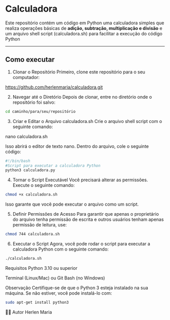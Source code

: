 # Calculadora

Este repositório contém um código em Python uma calculadora simples que realiza operações básicas de **adição, subtração, multiplicação e divisão** e um arquivo shell script (calculadora.sh) para facilitar a execução do código Python

---

## Como executar


1. Clonar o Repositório
Primeiro, clone este repositório para o seu computador:

https://github.com/herlenmaria/calculadora.git

2. Navegar até o Diretório 
Depois de clonar, entre no diretório onde o repositório foi salvo:

```bash
cd caminho/para/seu/repositório
```


3. Criar e Editar o Arquivo calculadora.sh
Crie o arquivo shell script com o seguinte comando:

nano calculadora.sh

Isso abrirá o editor de texto nano. Dentro do arquivo, cole o seguinte código:

```bash
#!/bin/bash
#Script para executar a calculadora Python
python3 calculadora.py
```


4. Tornar o Script Executável
Você precisará alterar as permissões. Execute o seguinte comando:

```bash
chmod +x calculadora.sh
```

Isso garante que você pode executar o arquivo como um script.

5. Definir Permissões de Acesso
Para garantir que apenas o proprietário do arquivo tenha permissão de escrita e outros usuários tenham apenas permissão de leitura, use:

```bash
chmod 744 calculadora.sh
```

6. Executar o Script
Agora, você pode rodar o script para executar a calculadora Python com o seguinte comando:
```bash
./calculadora.sh
```


Requisitos
Python 3.10 ou superior

Terminal (Linux/Mac) ou Git Bash (no Windows)

Observação
Certifique-se de que o Python 3 esteja instalado na sua máquina. Se não estiver, você pode instalá-lo com:
```bash
sudo apt-get install python3
```

👩‍💻 Autor
Herlen Maria



